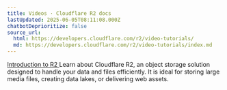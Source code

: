 ```yaml
---
title: Videos · Cloudflare R2 docs
lastUpdated: 2025-06-05T08:11:08.000Z
chatbotDeprioritize: false
source_url:
  html: https://developers.cloudflare.com/r2/video-tutorials/
  md: https://developers.cloudflare.com/r2/video-tutorials/index.md
---
```


[Introduction to R2 ](https://developers.cloudflare.com/learning-paths/r2-intro/series/r2-1/)Learn about Cloudflare R2, an object storage solution designed to handle your data and files efficiently. It is ideal for storing large media files, creating data lakes, or delivering web assets.
